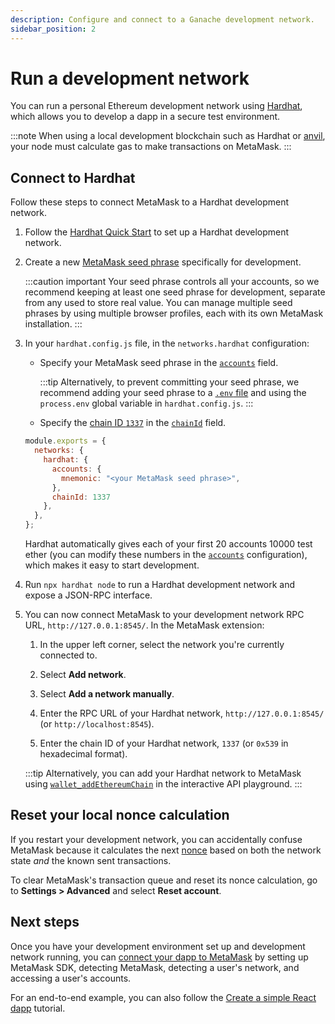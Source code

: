 ```yaml
---
description: Configure and connect to a Ganache development network.
sidebar_position: 2
---
```


# Run a development network

You can run a personal Ethereum development network using [Hardhat](https://hardhat.org/),
which allows you to develop a dapp in a secure test environment.

:::note
When using a local development blockchain such as Hardhat or
[anvil](https://book.getfoundry.sh/anvil/#overview-of-anvil), your node must calculate gas to make
transactions on MetaMask.
:::

## Connect to Hardhat

Follow these steps to connect MetaMask to a Hardhat development network.

1. Follow the [Hardhat Quick Start](https://hardhat.org/hardhat-runner/docs/getting-started#quick-start)
    to set up a Hardhat development network.

2. Create a new
    [MetaMask seed phrase](https://support.metamask.io/hc/en-us/articles/360060826432-What-is-a-Secret-Recovery-Phrase-and-how-to-keep-your-crypto-wallet-secure#:~:text=Your%20Secret%20Recovery%20Phrase%20(SRP,are%20connected%20to%20that%20phrase.))
    specifically for development.

    :::caution important
    Your seed phrase controls all your accounts, so we recommend keeping at least one seed phrase for
    development, separate from any used to store real value.
    You can manage multiple seed phrases by using multiple browser profiles, each with its own
    MetaMask installation.
    :::

3. In your `hardhat.config.js` file, in the `networks.hardhat` configuration:

    - Specify your MetaMask seed phrase in the
      [`accounts`](https://hardhat.org/hardhat-network/docs/reference#accounts) field.

      :::tip
      Alternatively, to prevent committing your seed phrase, we recommend adding your seed phrase to a
      [`.env` file](https://docs.infura.io/tutorials/developer-tools/javascript-dotenv) and using the
      `process.env` global variable in `hardhat.config.js`.
      :::
   
    - Specify the [chain ID `1337`](https://hardhat.org/hardhat-network/docs/metamask-issue) in the
      [`chainId`](https://hardhat.org/hardhat-network/docs/reference#chainid) field.

    ```js title="hardhat.config.js"
    module.exports = {
      networks: {
        hardhat: {
          accounts: {
            mnemonic: "<your MetaMask seed phrase>",
          },
          chainId: 1337
        },
      },
    };
    ```

    Hardhat automatically gives each of your first 20 accounts 10000 test ether (you can modify
    these numbers in the [`accounts`](https://hardhat.org/hardhat-network/docs/reference#accounts)
    configuration), which makes it easy to start development.

4. Run `npx hardhat node` to run a Hardhat development network and expose a JSON-RPC interface.

5. You can now connect MetaMask to your development network RPC URL, `http://127.0.0.1:8545/`.
    In the MetaMask extension:

   1. In the upper left corner, select the network you're currently connected to.

   2. Select **Add network**.
   
   3. Select **Add a network manually**.
   
   4. Enter the RPC URL of your Hardhat network, `http://127.0.0.1:8545/` (or `http://localhost:8545`).
   
   5. Enter the chain ID of your Hardhat network, `1337` (or `0x539` in hexadecimal format).

   :::tip
   Alternatively, you can add your Hardhat network to MetaMask using
   [`wallet_addEthereumChain`](/wallet/reference/wallet_addethereumchain/?AddEthereumChainParameter[rpcUrls][0]=http://127.0.0.1:8545&AddEthereumChainParameter[chainId]=0x539&AddEthereumChainParameter[chainName]=Hardhat&AddEthereumChainParameter[nativeCurrency][name]=testEth&AddEthereumChainParameter[nativeCurrency][symbol]=testEth&AddEthereumChainParameter[nativeCurrency][decimals]=18)
   in the interactive API playground.
   :::

## Reset your local nonce calculation

If you restart your development network, you can accidentally confuse MetaMask
because it calculates the next [nonce](../send-transactions.md#nonce) based on both the
network state *and* the known sent transactions.

To clear MetaMask's transaction queue and reset its nonce calculation, go to **Settings > Advanced**
and select **Reset account**.

## Next steps

Once you have your development environment set up and development network running, you can
[connect your dapp to MetaMask](/wallet/how-to/connect) by setting up MetaMask SDK, detecting
MetaMask, detecting a user's network, and accessing a user's accounts.

For an end-to-end example, you can also follow the
[Create a simple React dapp](../../tutorials/react-dapp-local-state.md) tutorial.
